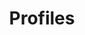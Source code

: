 ---
title: Profiles
description: Know yourself as a therapist
order: 1
template: coltrane/content.html
active: ok
link: /Profiles/
image: images/profiles/artist.jpg
publish_date: 2024-04-16 19:26:02
---